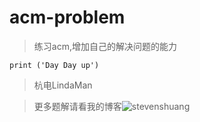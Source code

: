 # acm-problem

>练习acm,增加自己的解决问题的能力

    print ('Day Day up')

>杭电LindaMan

>更多题解请看我的博客![stevenshuang]("http://www.coderzs.top")
